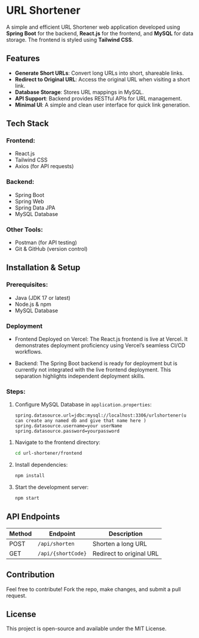 # URL Shortener

A simple and efficient URL Shortener web application developed using **Spring Boot** for the backend, **React.js** for the frontend, and **MySQL** for data storage. The frontend is styled using **Tailwind CSS**.

## Features

- **Generate Short URLs**: Convert long URLs into short, shareable links.
- **Redirect to Original URL**: Access the original URL when visiting a short link.
- **Database Storage**: Stores URL mappings in MySQL.
- **API Support**: Backend provides RESTful APIs for URL management.
- **Minimal UI**: A simple and clean user interface for quick link generation.

## Tech Stack

### Frontend:

- React.js
- Tailwind CSS
- Axios (for API requests)

### Backend:

- Spring Boot
- Spring Web
- Spring Data JPA
- MySQL Database

### Other Tools:

- Postman (for API testing)
- Git & GitHub (version control)

## Installation & Setup

### Prerequisites:

- Java (JDK 17 or latest)
- Node.js & npm
- MySQL Database


### Deployment

- Frontend Deployed on Vercel: The React.js frontend is live at Vercel. It demonstrates deployment proficiency using Vercel’s seamless CI/CD workflows.

- Backend: The Spring Boot backend is ready for deployment but is currently not integrated with the live frontend deployment. This separation highlights independent deployment skills.

### Steps:

1. Configure MySQL Database in `application.properties`:
   ```properties
   spring.datasource.url=jdbc:mysql://localhost:3306/urlshortener(u can create any named db and give that name here )
   spring.datasource.username=your userName
   spring.datasource.password=yourpassword
   ```

1) Navigate to the frontend directory:
   ```sh
   cd url-shortener/frontend
   ```
2) Install dependencies:
   ```sh
   npm install
   ```
3) Start the development server:
   ```sh
   npm start
   ```

## API Endpoints

| Method | Endpoint           | Description              |
| ------ | ------------------ | ------------------------ |
| POST   | `/api/shorten`     | Shorten a long URL       |
| GET    | `/api/{shortCode}` | Redirect to original URL |

## Contribution

Feel free to contribute! Fork the repo, make changes, and submit a pull request.

## License

This project is open-source and available under the MIT License.

